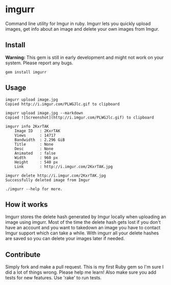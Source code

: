 imgurr
=======
Command line utility for Imgur in ruby.
Imgurr lets you quickly upload images, get info about an image and delete your own images from Imgur.


## Install
**Warning:** This gem is still in early development and might not work on your system. Please report any bugs. 

    gem install imgurr
    
## Usage
    imgurr upload image.jpg
    Copied http://i.imgur.com/PLWGJlc.gif to clipboard

    imgurr upload image.jpg --markdown
    Copied ![Screenshot](http://i.imgur.com/PLWGJlc.gif) to clipboard

    imgurr info 2KxrTAK
        Image ID   : 2KxrTAK
        Views      : 14717
        Bandwidth  : 2.296 GiB
        Title      : None
        Desc       : None
        Animated   : false
        Width      : 960 px
        Height     : 540 px
        Link       : http://i.imgur.com/2KxrTAK.jpg

    imgurr delete http://i.imgur.com/2KxrTAK.jpg
    Successfully deleted image from Imgur

    ./imgurr --help for more.

## How it works
Imgurr stores the delete hash generated by Imgur locally when uploading an image using imgurr. Most of the time the delete hash gets lost if you don't have an account and you want to takedown an image you have to contact Imgur support which can take a while. With imgurr all your delete hashes are saved so you can delete your images later if needed.


## Contribute
Simply fork and make a pull request. This is my first Ruby gem so I'm sure I did a lot of things wrong. Please help me learn! 
Also make sure you add tests for new features. Use 'rake' to run tests. 
